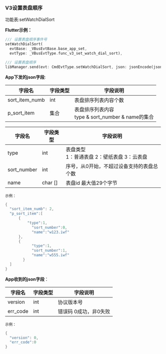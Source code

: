 ### V3设置表盘顺序


功能表:setWatchDialSort

**Flutter示例：**

```dart
/// 设置表盘顺序事件号
setWatchDialSort(
  evtBase: _VBusEvtBase.base_app_set,
  evtType: _VBusEvtType.func_v3_set_watch_dial_sort),

/// 设置表盘顺序
libManager.send(evt: CmdEvtType.setWatchDialSort, json: jsonEncode(json));
```



**App下发的json字段**:

| 字段名         | 字段类型 | 字段说明                                              |
| -------------- | -------- | ----------------------------------------------------- |
| sort_item_numb | int      | 表盘排序列表内容个数                                  |
| p_sort_item    | 集合     | 表盘排序列表内容<br />type & sort_number & name的集合 |

| 字段名      | 字段类型 | 字段说明                                              |
| ----------- | -------- | ----------------------------------------------------- |
| type        | int      | 表盘类型  <br /> 1：普通表盘  2：壁纸表盘   3：云表盘 |
| sort_number | int      | 序号，从0开始，不超过设备支持的表盘总个数             |
| name        | char []  | 表盘id  最大值29个字节                                |

`示例：`

```c
{
  "sort_item_numb": 2,
  "p_sort_item":[
      {
          "type":1,
            "sort_number":0,
            "name":"w123.iwf"
      },
      {
            "type":1,
            "sort_number":1,
            "name":"w555.iwf"
        }
  ]
}
```

**App收到的json字段**：

| 字段名   | 字段类型 | 字段说明              |
| -------- | -------- | --------------------- |
| version  | int      | 协议版本号            |
| err_code | int      | 错误码 0成功，非0失败 |

`示例：`

```c
{
  "version": 0,
  "err_code":0
}
```
